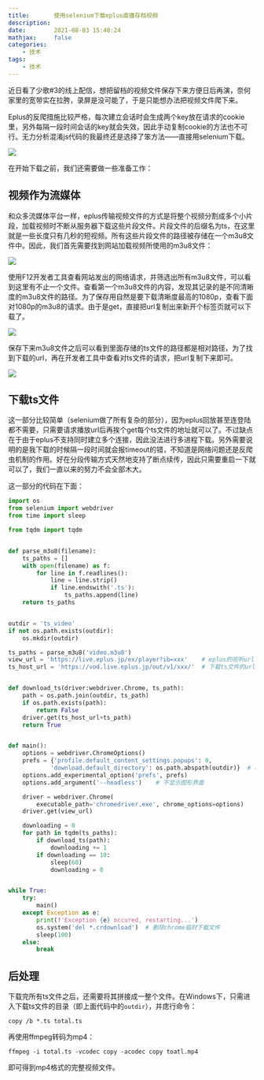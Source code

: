 ```yaml
---
title:       使用selenium下载eplus直播存档视频
description: 
date:        2021-08-03 15:40:24
mathjax:     false
categories:
    - 技术
tags:
    - 技术
---
```


近日看了少歌#3的线上配信，想把留档的视频文件保存下来方便日后再演，奈何家里的宽带实在拉胯，录屏是没可能了，于是只能想办法把视频文件爬下来。

Eplus的反爬措施比较严格，每次建立会话时会生成两个key放在请求的cookie里，另外每隔一段时间会话的key就会失效，因此手动复制cookie的方法也不可行。无力分析混淆js代码的我最终还是选择了笨方法——直接用selenium下载。

![](selenium-yyds.png)

在开始下载之前，我们还需要做一些准备工作：

## 视频作为流媒体

和众多流媒体平台一样，eplus传输视频文件的方式是将整个视频分割成多个小片段，加载视频时不断从服务器下载这些片段文件。片段文件的后缀名为ts，在这里就是一些长度只有几秒的短视频。所有这些片段文件的路径被存储在一个m3u8文件中。因此，我们首先需要找到网站加载视频所使用的m3u8文件：

![](all-m3u8.png)

使用F12开发者工具查看网站发出的网络请求，并筛选出所有m3u8文件，可以看到这里有不止一个文件。查看第一个m3u8文件的内容，发现其记录的是不同清晰度的m3u8文件的路径。为了保存用自然是要下载清晰度最高的1080p，查看下面对1080p的m3u8的请求。由于是get，直接把url复制出来新开个标签页就可以下载了。

![](1080p-m3u8.png)

保存下来m3u8文件之后可以看到里面存储的ts文件的路径都是相对路径，为了找到下载的url，再在开发者工具中查看对ts文件的请求，把url复制下来即可。

![](all-ts.png)

## 下载ts文件

这一部分比较简单（selenium做了所有复杂的部分），因为eplus回放甚至连登陆都不需要，只需要请求播放url后再挨个get每个ts文件的地址就可以了。不过缺点在于由于eplus不支持同时建立多个连接，因此没法进行多进程下载。另外需要说明的是我下载的时候隔一段时间就会报timeout的错，不知道是网络问题还是反爬虫机制的作用。好在分段传输方式天然地支持了断点续传，因此只需要重启一下就可以了，我们一直以来的努力不会全部木大。

这一部分的代码在下面：

``` python
import os
from selenium import webdriver
from time import sleep

from tqdm import tqdm


def parse_m3u8(filename):
    ts_paths = []
    with open(filename) as f:
        for line in f.readlines():
            line = line.strip()
            if line.endswith('.ts'):
                ts_paths.append(line)
    return ts_paths


outdir = 'ts_video'
if not os.path.exists(outdir):
    os.mkdir(outdir)

ts_paths = parse_m3u8('video.m3u8')
view_url = 'https://live.eplus.jp/ex/player?ib=xxx'    # eplus的视听url
ts_host_url = 'https://vod.live.eplus.jp/out/v1/xxx/'  # 下载ts文件的url


def download_ts(driver:webdriver.Chrome, ts_path):
    path = os.path.join(outdir, ts_path)
    if os.path.exists(path):
        return False
    driver.get(ts_host_url+ts_path)
    return True


def main():
    options = webdriver.ChromeOptions()
    prefs = {'profile.default_content_settings.popups': 0,
            'download.default_directory': os.path.abspath(outdir)}  # 将chrome driver的默认下载地址设定为outdir
    options.add_experimental_option('prefs', prefs)
    options.add_argument('--headless')    # 不显示图形界面

    driver = webdriver.Chrome(
        executable_path='chromedriver.exe', chrome_options=options)
    driver.get(view_url)

    downloading = 0
    for path in tqdm(ts_paths):
        if download_ts(path):
            downloading += 1
        if downloading == 10:
            sleep(60)
            downloading = 0


while True:
    try:
        main()
    except Exception as e:
        print(f'Exception {e} occured, restarting...')
        os.system('del *.crdownload')  # 删除chrome临时下载文件
        sleep(100)
    else:
        break
```

## 后处理

下载完所有ts文件之后，还需要将其拼接成一整个文件。在Windows下，只需进入下载ts文件的目录（即上面代码中的`outdir`），并痣行命令：

```
copy /b *.ts total.ts
```

再使用ffmpeg转码为mp4：

```
ffmpeg -i total.ts -vcodec copy -acodec copy toatl.mp4
```

即可得到mp4格式的完整视频文件。